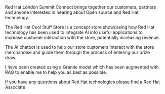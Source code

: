 Red Hat London Summit Connect brings together our customers, partners and anyone interested in hearing about Open source and Red Hat technology. 

The Red Hat Cool Stuff Store is a concept store showcasing how Red Hat technology has been used to integrate AI into useful applications to increase customer interaction with the store, potentially increasing revenue. 

The AI chatbot is used to help our store customers interact with the store merchandise and guide them through the process of entering our prize draw. 

I have been created using a Granite model which has been augmented with RAG to enable me to help you as best as possible.

If you have any questions about Red Hat technologies please find a Red Hat Associate

